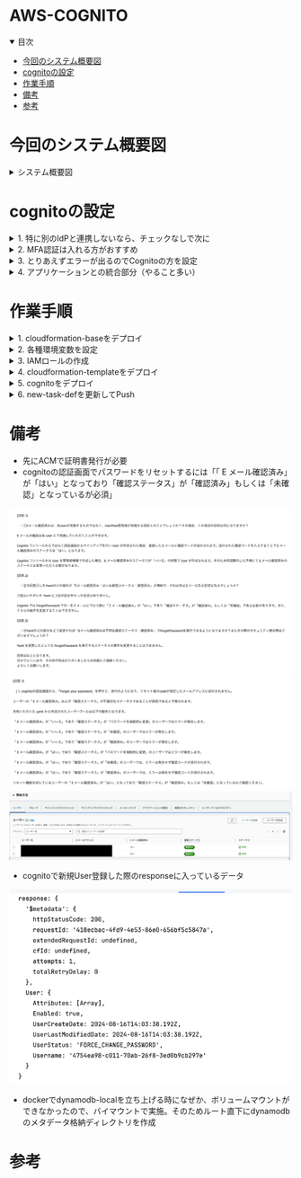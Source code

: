 # AWS-COGNITO

<details open="open">
<summary>目次</summary>


- [今回のシステム概要図](#今回のシステム概要図)
- [cognitoの設定](#cognitoの設定)
- [作業手順](#作業手順)
- [備考](#備考)
- [参考](#参考)
</details>

# 今回のシステム概要図
<details>
<summary> システム概要図</summary>

下記をcloudformation-baseで立ち上げ
- vpc
- サブネット
- igw
- ngw
- githubActions用のAssumeロール

下記をcloudformation-template.ymlで立ち上げる
- ALB
- ALBのリスナー
- Route53でAレコード追加してALBにルーティング
- ターゲットグループ（taskで立ち上がるコンテナへルーティング）
- ECSクラスター
- ECSサービス
- ECS task (ECRのイメージを使用)
- IAMロール（ECSのtask定義で使用）
- ECRのリポジトリ
- ALB/ECS/RDSのセキュリティーグループ
- SecretsManager

</details>


# cognitoの設定

<details>
<summary> 1. 特に別のIdPと連携しないなら、チェックなしで次に</summary>

![](assets/images/cognito1.png)

</details>

<details>
<summary> 2. MFA認証は入れる方がおすすめ</summary>

![](assets/images/cognito2.png)

</details>

<details>
<summary> 3. とりあえずエラーが出るのでCognitoの方を設定</summary>

![](assets/images/cognito3.png)

</details>

<details>
<summary> 4. アプリケーションとの統合部分（やること多い）</summary>

- ホストされた認証ページにチュックを入れて、springsecurityのauthorize-urlからアクセスできるCognitoドメインの作成
- 秘密クライエントにチェックを入れて、シークレットの生成
- コールバックURIの登録
- スコープをopenIDで設定（できるだけ少ない情報にしたかった）
- 実際に取れそうなPrincipalは下記の添付

![](assets/images/cognito4.png)
![](assets/images/cognito5.png)
![](assets/images/cognito6.png)
![](assets/images/cognito-principal.png)

</details>

# 作業手順

<details>
<summary> 1. cloudformation-baseをデプロイ</summary>

- リージョンの設定と、アクセスキーの情報だけ環境変数で必要

```zh
export AWS_DEFAULT_REGION=ap-northeast-1
```

</details>

<details>
<summary> 2. 各種環境変数を設定</summary>

- 実行ターミナルに下記の環境変数を設定

```zh
export AWS_DEFAULT_REGION=hogehoge
export GITHUB_ACCOUNT=hogehoge
export GITHUB_REPOSITORY=hogehoge
export VPC_ID=1で作成したやつ
export SUBNET_ID1=1で作成したやつ
export SUBNET_ID2=1で作成したやつ
export SUBNET_PRIVATE_ID1=1で作成したやつ
export SUBNET_PRIVATE_ID2=1で作成したやつ
export EXISTING_ECS_TASK_ROLE_ARN=hogehoge
export HOSTED_ZONE_ID=hogehoge
export DOMAIN_NAME=hogehoge
export ACM_CERTIFICATE_ARN=hogehoge
export ECR_IMAGE=hogehoge
export ECR_ENDPOINT=hogehoge
export ECR_REPOSITORY_NAME=hogehoge
export ECS_CLUSTER_NAME=hogehoge
export ECS_SERVICE_NAME=hogehoge
export TASK_DEFINITION_FAMILY=hogehoge
export CONTAINER_NAME=hogehoge
```

</details>

<details>
<summary> 3. IAMロールの作成</summary>

- cloudformation-iam-role.ymlをデプロイ

</details>

<details>
<summary> 4. cloudformation-templateをデプロイ</summary>

- cloudformation-templateをデプロイ

</details>

<details>
<summary> 5. cognitoをデプロイ</summary>

- cloudformation-cognito.ymlをデプロイ

</details>


<details>
<summary> 6. new-task-defを更新してPush</summary>

- new-task-defの更新。特に環境変数に気をつけて。AWS上でも必要なシークレットを追加してね。

</details>

# 備考

- 先にACMで証明書発行が必要
- cognitoの認証画面でパスワードをリセットするには「「 E メール確認済み」が「はい」となっており「確認ステータス」が「確認済み」もしくは「未確認」となっているが必須」

![](assets/images/support1.png)
![](assets/images/support2.png)
![](assets/images/support3.png)

- cognitoで新規User登録した際のresponseに入っているデータ

![](assets/images/cognito-response.png)

- dockerでdynamodb-localを立ち上げる時になぜか、ボリュームマウントができなかったので、バイマウントで実施。そのためルート直下にdynamodbのメタデータ格納ディレクトリを作成




# 参考
